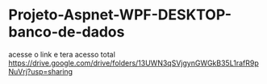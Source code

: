 # Projeto-Aspnet-WPF-DESKTOP-banco-de-dados
acesse o link e tera acesso total https://drive.google.com/drive/folders/13UWN3qSVjgynGWGkB35L1rafR9pNuVrj?usp=sharing
